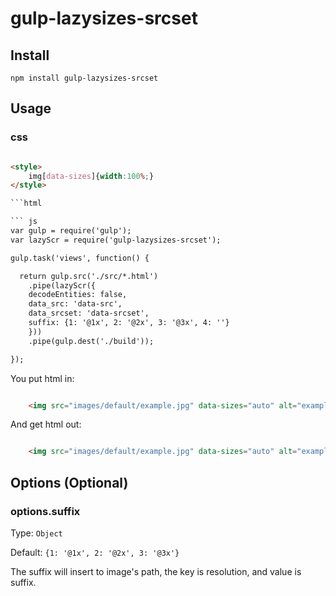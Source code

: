 # gulp-lazysizes-srcset

## Install

`npm install gulp-lazysizes-srcset`

## Usage

### css

```html

<style>
    img[data-sizes]{width:100%;}
</style>

```html

``` js
var gulp = require('gulp');
var lazyScr = require('gulp-lazysizes-srcset');

gulp.task('views', function() {

  return gulp.src('./src/*.html')
    .pipe(lazyScr({
    decodeEntities: false,
	data_src: 'data-src',
	data_srcset: 'data-srcset',
	suffix: {1: '@1x', 2: '@2x', 3: '@3x', 4: ''}
	}))
    .pipe(gulp.dest('./build'));

});
```

You put html in:
``` html

	<img src="images/default/example.jpg" data-sizes="auto" alt="example image" />
```

And get html out:
``` html

	<img src="images/default/example.jpg" data-sizes="auto" alt="example image" srcset="images/default/example@1x.jpg 1x, images/default/example@2x.jpg 2x, images/default/example@3x.jpg 3x" />
```

## Options (Optional)

### options.suffix
Type: ```Object```

Default: ```{1: '@1x', 2: '@2x', 3: '@3x'}```

The suffix will insert to image's path, the key is resolution, and value is suffix.
